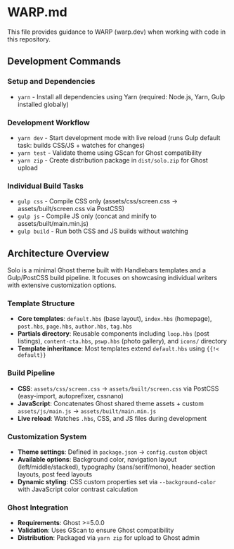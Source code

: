 # WARP.md

This file provides guidance to WARP (warp.dev) when working with code in this repository.

## Development Commands

### Setup and Dependencies
- `yarn` - Install all dependencies using Yarn (required: Node.js, Yarn, Gulp installed globally)

### Development Workflow  
- `yarn dev` - Start development mode with live reload (runs Gulp default task: builds CSS/JS + watches for changes)
- `yarn test` - Validate theme using GScan for Ghost compatibility
- `yarn zip` - Create distribution package in `dist/solo.zip` for Ghost upload

### Individual Build Tasks
- `gulp css` - Compile CSS only (assets/css/screen.css → assets/built/screen.css via PostCSS)
- `gulp js` - Compile JS only (concat and minify to assets/built/main.min.js)
- `gulp build` - Run both CSS and JS builds without watching

## Architecture Overview

Solo is a minimal Ghost theme built with Handlebars templates and a Gulp/PostCSS build pipeline. It focuses on showcasing individual writers with extensive customization options.

### Template Structure
- **Core templates**: `default.hbs` (base layout), `index.hbs` (homepage), `post.hbs`, `page.hbs`, `author.hbs`, `tag.hbs`
- **Partials directory**: Reusable components including `loop.hbs` (post listings), `content-cta.hbs`, `pswp.hbs` (photo gallery), and `icons/` directory
- **Template inheritance**: Most templates extend `default.hbs` using `{{!< default}}`

### Build Pipeline
- **CSS**: `assets/css/screen.css` → `assets/built/screen.css` via PostCSS (easy-import, autoprefixer, cssnano)
- **JavaScript**: Concatenates Ghost shared theme assets + custom `assets/js/main.js` → `assets/built/main.min.js`
- **Live reload**: Watches `.hbs`, CSS, and JS files during development

### Customization System
- **Theme settings**: Defined in `package.json` → `config.custom` object
- **Available options**: Background color, navigation layout (left/middle/stacked), typography (sans/serif/mono), header section layouts, post feed layouts
- **Dynamic styling**: CSS custom properties set via `--background-color` with JavaScript color contrast calculation

### Ghost Integration
- **Requirements**: Ghost >=5.0.0
- **Validation**: Uses GScan to ensure Ghost compatibility
- **Distribution**: Packaged via `yarn zip` for upload to Ghost admin